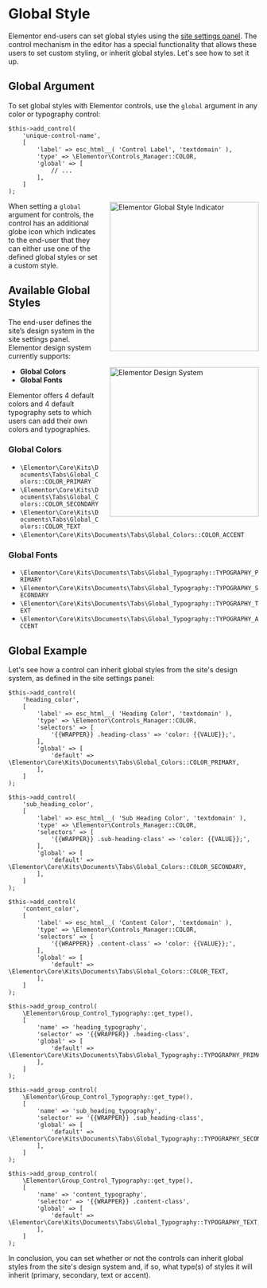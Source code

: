 # Global Style

<Badge type="tip" vertical="top" text="Elementor Core" /> <Badge type="warning" vertical="top" text="Advanced" />

Elementor end-users can set global styles using the [site settings panel](../editor/site-settings-panel/). The control mechanism in the editor has a special functionality that allows these users to set custom styling, or inherit global styles. Let's see how to set it up.

## Global Argument

To set global styles with Elementor controls, use the `global` argument in any color or typography control:

```php{6-8}
$this->add_control(
	'unique-control-name',
	[
		'label' => esc_html__( 'Control Label', 'textdomain' ),
		'type' => \Elementor\Controls_Manager::COLOR,
		'global' => [
			// ...
		],
	]
);
```

<img :src="$withBase('/assets/img/elementor-global-style-indicator.png')" alt="Elementor Global Style Indicator" style="float: right; width: 300px; margin-left: 20px; margin-bottom: 20px;">

When setting a `global` argument for controls, the control has an additional globe icon which indicates to the end-user that they can either use one of the defined global styles or set a custom style.

## Available Global Styles

The end-user defines the site’s design system in the site settings panel. Elementor design system currently supports:

<img :src="$withBase('/assets/img/elementor-design-system.png')" alt="Elementor Design System" style="float: right; width: 300px; margin-left: 20px; margin-bottom: 20px;">

* **Global Colors**
* **Global Fonts**

Elementor offers 4 default colors and 4 default typography sets to which users can add their own colors and typographies.

### Global Colors

* `\Elementor\Core\Kits\Documents\Tabs\Global_Colors::COLOR_PRIMARY`
* `\Elementor\Core\Kits\Documents\Tabs\Global_Colors::COLOR_SECONDARY`
* `\Elementor\Core\Kits\Documents\Tabs\Global_Colors::COLOR_TEXT`
* `\Elementor\Core\Kits\Documents\Tabs\Global_Colors::COLOR_ACCENT`

### Global Fonts

* `\Elementor\Core\Kits\Documents\Tabs\Global_Typography::TYPOGRAPHY_PRIMARY`
* `\Elementor\Core\Kits\Documents\Tabs\Global_Typography::TYPOGRAPHY_SECONDARY`
* `\Elementor\Core\Kits\Documents\Tabs\Global_Typography::TYPOGRAPHY_TEXT`
* `\Elementor\Core\Kits\Documents\Tabs\Global_Typography::TYPOGRAPHY_ACCENT`

## Global Example

Let's see how a control can inherit global styles from the site's design system, as defined in the site settings panel:

```php{9-11,23-25,37-39,48-50,59-61,70-72}
$this->add_control(
	'heading_color',
	[
		'label' => esc_html__( 'Heading Color', 'textdomain' ),
		'type' => \Elementor\Controls_Manager::COLOR,
		'selectors' => [
			'{{WRAPPER}} .heading-class' => 'color: {{VALUE}};',
		],
		'global' => [
			'default' => \Elementor\Core\Kits\Documents\Tabs\Global_Colors::COLOR_PRIMARY,
		],
	]
);

$this->add_control(
	'sub_heading_color',
	[
		'label' => esc_html__( 'Sub Heading Color', 'textdomain' ),
		'type' => \Elementor\Controls_Manager::COLOR,
		'selectors' => [
			'{{WRAPPER}} .sub-heading-class' => 'color: {{VALUE}};',
		],
		'global' => [
			'default' => \Elementor\Core\Kits\Documents\Tabs\Global_Colors::COLOR_SECONDARY,
		],
	]
);

$this->add_control(
	'content_color',
	[
		'label' => esc_html__( 'Content Color', 'textdomain' ),
		'type' => \Elementor\Controls_Manager::COLOR,
		'selectors' => [
			'{{WRAPPER}} .content-class' => 'color: {{VALUE}};',
		],
		'global' => [
			'default' => \Elementor\Core\Kits\Documents\Tabs\Global_Colors::COLOR_TEXT,
		],
	]
);

$this->add_group_control(
	\Elementor\Group_Control_Typography::get_type(),
	[
		'name' => 'heading_typography',
		'selector' => '{{WRAPPER}} .heading-class',
		'global' => [
			'default' => \Elementor\Core\Kits\Documents\Tabs\Global_Typography::TYPOGRAPHY_PRIMARY,
		],
	]
);

$this->add_group_control(
	\Elementor\Group_Control_Typography::get_type(),
	[
		'name' => 'sub_heading_typography',
		'selector' => '{{WRAPPER}} .sub_heading-class',
		'global' => [
			'default' => \Elementor\Core\Kits\Documents\Tabs\Global_Typography::TYPOGRAPHY_SECONDARY,
		],
	]
);

$this->add_group_control(
	\Elementor\Group_Control_Typography::get_type(),
	[
		'name' => 'content_typography',
		'selector' => '{{WRAPPER}} .content-class',
		'global' => [
			'default' => \Elementor\Core\Kits\Documents\Tabs\Global_Typography::TYPOGRAPHY_TEXT,
		],
	]
);
```

In conclusion, you can set whether or not the controls can inherit global styles from the site's design system and, if so, what type(s) of styles it will inherit (primary, secondary, text or accent).
